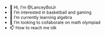 - 👋 Hi, I’m @LanceyBoiJr
- 👀 I’m interested in basketball and gaming
- 🌱 I’m currently learning algebra
- 💞️ I’m looking to collaborate on math olympiad
- 📫 How to reach me idk

<!---
LanceyBoiJr/LanceyBoiJr is a ✨ special ✨ repository because its `README.md` (this file) appears on your GitHub profile.
You can click the Preview link to take a look at your changes.
--->
